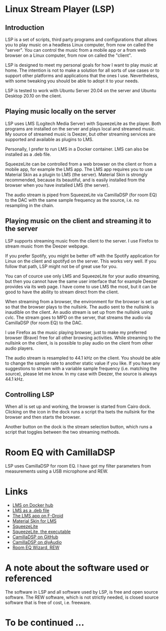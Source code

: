 # Linux Stream Player (LSP)
## Introduction
LSP is a set of scripts, third party programs and configurations that allows you to play music on a headless Linux computer, from now on called the "server". You can control the music from a mobile app or a from web browser on a Linux computer, from now on called the "client".

LSP is designed to meet my personal goals for how I want to play music at home. The intention is not to make a solution for all sorts of use cases or to support other platforms and applications that the ones I use. Nevertheless, with some tweaking you should be able to adopt it to your needs.

LSP is tested to work with Ubuntu Server 20.04 on the server and Ubuntu Desktop 20.10 on the client.

## Playing music locally on the server
LSP uses LMS (Logitech Media Server) with SqueezeLite as the player. Both programs are installed on the server and plays local and streamed music. My source of streamed music is Deezer, but other streaming services are supported and available as plugins to LMS.

Personally, I prefer to run LMS in a Docker container. LMS can also be installed as a .deb file.

SqueezeLite can be controlled from a web browser on the client or from a mobile app, for example the LMS app. The LMS app requires you to use Material Skin as a plugin to LMS (the server). Material Skin is strongly recommended, because its beautiful, and is easily installed from the browser when you have installed LMS (the server).

The audio stream is piped from SqueezeLite via CamillaDSP (for room EQ) to the DAC with the same sample frequency as the source, i.e. no resampling in the chain.

## Playing music on the client and streaming it to the server
LSP supports streaming music from the client to the server. I use Firefox to stream music from the Deezer webpage.

If you prefer Spotify, you might be better off with the Spotify application for Linux on the client and spotifyd on the server. This works very well. If you follow that path, LSP might not be of great use for you.

You can of cource use only LMS and SqueezeLite for your audio streaming, but then you cannot have the same user interface that for example Deezer provides via its web page. I have come to use LMS the most, but it can be good to have the ability to stream direct from the client.

When streaming from a browser, the environment for the browser is set up so that the browser plays to the nullsink. The audio sent to the nullsink is inaudible on the client. An audio stream is set up from the nullsink using cvlc. The stream goes to MPD on the server, that streams the audio via CamillaDSP (for room EQ) to the DAC.

I use Firefox as the music playing browser, just to make my preferred browser (Brave) free for all other browsing activities. While streaming to the nullsink on the client, is is possible to play audio on the client from other audio players.

The audio stream is resampled to 44.1 kHz on the client. You should be able to change the sample rate to another static value if you like. If you have any suggestions to stream with a variable sample frequency (i.e. matching the source), please let me know. In my case with Deezer, the source is always 44.1 kHz.

## Controlling LSP
When all is set up and working, the browser is started from Cairo dock. Clicking on the icon in the dock runs a script tha tsets the nullsink for the browser and then starts the browser.

Another button on the dock is the stream selection button, which runs a script that toggles between the two streaming methods.

# Room EQ with CamillaDSP
LSP uses CamillaDSP for room EQ. I have got my filter parameters from measurements using a USB microphone and REW.

# Links
* [LMS on Docker hub](https://hub.docker.com/r/lmscommunity/logitechmediaserver)
* [LMS as a .deb file](https://www.mysqueezebox.com/download)
* [The LMS app on F-Droid](https://f-droid.org/en/packages/com.craigd.lmsmaterial.app/)
* [Material Skin for LMS](https://github.com/CDrummond/lms-material)
* [SqueezeLite](https://github.com/ralph-irving/squeezelite)
* [SqueezeLite, the executable](https://sourceforge.net/projects/lmsclients/files/squeezelite/linux/)
* [CamillaDSP on GitHub](https://github.com/HEnquist/camilladsp)
* [CamillaDSP on diyAudio](https://www.diyaudio.com/forums/pc-based/349818-camilladsp-cross-platform-iir-fir-engine-crossovers-correction-etc.html)
* [Room EQ Wizard, REW](https://www.roomeqwizard.com/)

# A note about the software used or referenced
The software in LSP and all software used by LSP, is free and open source software. The REW software, which is not strictly needed, is closed source software that is free of cost, i.e. freeware.

# To be continued ...
